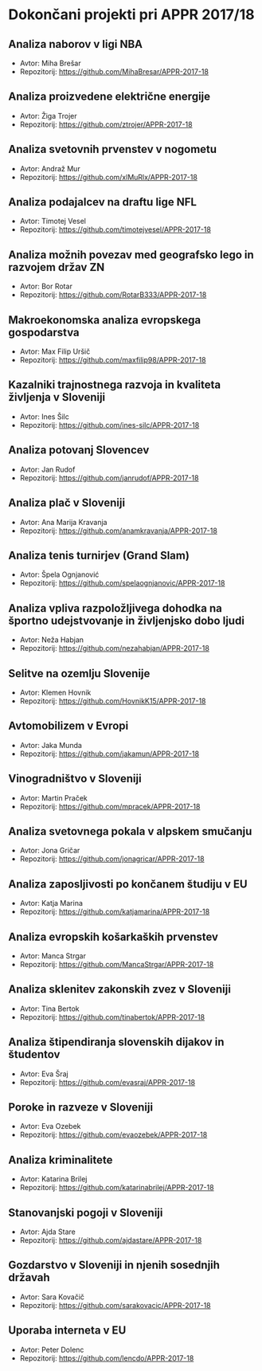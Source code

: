 # Dokončani projekti pri APPR 2017/18

## Analiza naborov v ligi NBA
* Avtor: Miha Brešar
* Repozitorij: https://github.com/MihaBresar/APPR-2017-18

## Analiza proizvedene električne energije
* Avtor: Žiga Trojer
* Repozitorij: https://github.com/ztrojer/APPR-2017-18

## Analiza svetovnih prvenstev v nogometu
* Avtor: Andraž Mur
* Repozitorij: https://github.com/xlMuRlx/APPR-2017-18

## Analiza podajalcev na draftu lige NFL
* Avtor: Timotej Vesel
* Repozitorij: https://github.com/timotejvesel/APPR-2017-18

## Analiza možnih povezav med geografsko lego in razvojem držav ZN
* Avtor: Bor Rotar
* Repozitorij: https://github.com/RotarB333/APPR-2017-18

## Makroekonomska analiza evropskega gospodarstva
* Avtor: Max Filip Uršič
* Repozitorij: https://github.com/maxfilip98/APPR-2017-18

## Kazalniki trajnostnega razvoja in kvaliteta življenja v Sloveniji
* Avtor: Ines Šilc
* Repozitorij: https://github.com/ines-silc/APPR-2017-18

## Analiza potovanj Slovencev
* Avtor: Jan Rudof
* Repozitorij: https://github.com/janrudof/APPR-2017-18

## Analiza plač v Sloveniji
* Avtor: Ana Marija Kravanja
* Repozitorij: https://github.com/anamkravanja/APPR-2017-18

## Analiza tenis turnirjev (Grand Slam)
* Avtor: Špela Ognjanović
* Repozitorij: https://github.com/spelaognjanovic/APPR-2017-18

## Analiza vpliva razpoložljivega dohodka na športno udejstvovanje in življenjsko dobo ljudi
* Avtor: Neža Habjan
* Repozitorij: https://github.com/nezahabjan/APPR-2017-18

## Selitve na ozemlju Slovenije
* Avtor: Klemen Hovnik
* Repozitorij: https://github.com/HovnikK15/APPR-2017-18

## Avtomobilizem v Evropi
* Avtor: Jaka Munda
* Repozitorij: https://github.com/jakamun/APPR-2017-18

## Vinogradništvo v Sloveniji
* Avtor: Martin Praček
* Repozitorij: https://github.com/mpracek/APPR-2017-18

## Analiza svetovnega pokala v alpskem smučanju
* Avtor: Jona Gričar
* Repozitorij: https://github.com/jonagricar/APPR-2017-18

## Analiza zaposljivosti po končanem študiju v EU
* Avtor: Katja Marina
* Repozitorij: https://github.com/katjamarina/APPR-2017-18

## Analiza evropskih košarkaških prvenstev
* Avtor: Manca Strgar
* Repozitorij: https://github.com/MancaStrgar/APPR-2017-18

## Analiza sklenitev zakonskih zvez v Sloveniji
* Avtor: Tina Bertok
* Repozitorij: https://github.com/tinabertok/APPR-2017-18

## Analiza štipendiranja slovenskih dijakov in študentov
* Avtor: Eva Šraj
* Repozitorij: https://github.com/evasraj/APPR-2017-18

## Poroke in razveze v Sloveniji
* Avtor: Eva Ozebek
* Repozitorij: https://github.com/evaozebek/APPR-2017-18

## Analiza kriminalitete
* Avtor: Katarina Brilej
* Repozitorij: https://github.com/katarinabrilej/APPR-2017-18

## Stanovanjski pogoji v Sloveniji
* Avtor: Ajda Stare
* Repozitorij: https://github.com/ajdastare/APPR-2017-18

## Gozdarstvo v Sloveniji in njenih sosednjih državah
* Avtor: Sara Kovačič
* Repozitorij: https://github.com/sarakovacic/APPR-2017-18

## Uporaba interneta v EU
* Avtor: Peter Dolenc
* Repozitorij: https://github.com/lencdo/APPR-2017-18
